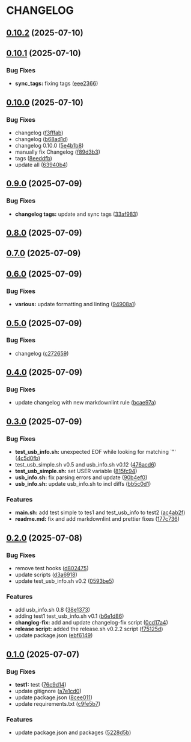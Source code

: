 # CHANGELOG

## [0.10.2](https://github.com/davittec/usb_probe/compare/v0.10.1...v0.10.2) (2025-07-10)

## [0.10.1](https://github.com/davittec/usb_probe/compare/v0.10.0...v0.10.1) (2025-07-10)

### Bug Fixes

- **sync_tags:** fixing tags ([eee2366](https://github.com/davittec/usb_probe/commit/eee236677ef90ada928a28afeb973be1eef0b649))

## [0.10.0](https://github.com/davittec/usb_probe/compare/v0.9.0...v0.10.0) (2025-07-10)

### Bug Fixes

- changelog ([f3fffab](https://github.com/davittec/usb_probe/commit/f3fffab7f9d74277822f110f1f9690720ff9db00))
- changelog ([b68ad1d](https://github.com/davittec/usb_probe/commit/b68ad1da0d652f30eb873c0a5b362d54379075a1))
- changelog 0.10.0 ([5e4b1b8](https://github.com/davittec/usb_probe/commit/5e4b1b8920d5e940fdae08dd6bb7e9d083c0579b))
- manually fix Changelog ([f89d3b3](https://github.com/davittec/usb_probe/commit/f89d3b3a31c2c03b809c1397a0b2db258e77f795))
- tags ([8eeddfb](https://github.com/davittec/usb_probe/commit/8eeddfb3c4e1457ddf57be957d7ff0ce34b968be))
- update all ([63940b4](https://github.com/davittec/usb_probe/commit/63940b40324c9462d65eb859a7f8a7445ae9960c))

## [0.9.0](https://github.com/davittec/usb_probe/compare/v0.8.0...v0.9.0) (2025-07-09)

### Bug Fixes

- **changelog tags:** update and sync tags ([33af983](https://github.com/davittec/usb_probe/commit/33af98312cd2d6a86b2cddfc89e2aef0aef2133d))

## [0.8.0](https://github.com/davittec/usb_probe/compare/v0.7.0...v0.8.0) (2025-07-09)

## [0.7.0](https://github.com/davittec/usb_probe/compare/v0.6.0...v0.7.0) (2025-07-09)

## [0.6.0](https://github.com/davittec/usb_probe/compare/v0.5.0...v0.6.0) (2025-07-09)

### Bug Fixes

- **various:** update formatting and linting ([94908a1](https://github.com/davittec/usb_probe/commit/94908a16d7ae3e919136091f5ef285c9f5612ea7))

## [0.5.0](https://github.com/davittec/usb_probe/compare/v0.4.0...v0.5.0) (2025-07-09)

### Bug Fixes

- changelog ([c272659](https://github.com/davittec/usb_probe/commit/c272659f558b863de64b8b9f7bb6e1e8d3400ae2))

## [0.4.0](https://github.com/davittec/usb_probe/compare/v0.3.0...v0.4.0) (2025-07-09)

### Bug Fixes

- update changelog with new markdownlint rule ([bcae97a](https://github.com/davittec/usb_probe/commit/bcae97a4e7624efedc4bec07dc5ec2cc4af6796e))

## [0.3.0](https://github.com/davittec/usb_probe/compare/v0.2.0...v0.3.0) (2025-07-09)

### Bug Fixes

- **test_usb_info.sh:** unexpected EOF while looking for matching `"' ([4c5d0fb](https://github.com/davittec/usb_probe/commit/4c5d0fb51a7c1d11ccb8fbc78507a0b28678f2fd))
- test_usb_simple.sh v0.5 and usb_info.sh v0.12 ([476acd6](https://github.com/davittec/usb_probe/commit/476acd624d40e413ca1ef59ef547060ef409894f))
- **test_usb_simple.sh:** set USER variable ([815fc94](https://github.com/davittec/usb_probe/commit/815fc94cf08a9ce4d744697ce9d7daa70a8604c2))
- **usb_info.sh:** fix parsing errors and update ([90b4ef0](https://github.com/davittec/usb_probe/commit/90b4ef0bb373eff5c6500fb350c6cad1107e87f2))
- **usb_info.sh:** update usb_info.sh to incl diffs ([bb5c0d1](https://github.com/davittec/usb_probe/commit/bb5c0d16bebe436a2ae3ef7b6743601f74e65b6a))

### Features

- **main.sh:** add test simple to tes1 and test_usb_info to test2 ([ac4ab2f](https://github.com/davittec/usb_probe/commit/ac4ab2f97eb89825129ca89fcd0a4d17767d541e))
- **readme.md:** fix and add markdownlint and prettier fixes ([177c736](https://github.com/davittec/usb_probe/commit/177c736c6e87ee3635e7926b43c076ef0568500a))

## [0.2.0](https://github.com/davittec/usb_probe/compare/v0.1.0...v0.2.0) (2025-07-08)

### Bug Fixes

- remove test hooks ([d802475](https://github.com/davittec/usb_probe/commit/d8024752800a27b77a0b53fb97bd782e9588a233))
- update scripts ([d3a6918](https://github.com/davittec/usb_probe/commit/d3a6918b5847984c14bd038a27e9b77a9e7eecc9))
- update test_usb_info.sh v0.2 ([0593be5](https://github.com/davittec/usb_probe/commit/0593be5a065aac2cb736b7d8bb3f38e2d2e46491))

### Features

- add usb_info.sh 0.8 ([38e1373](https://github.com/davittec/usb_probe/commit/38e1373ea0bc66d1b167f074b89ccfb969b21f90))
- adding test1 test_usb_info.sh v0.1 ([b6e1d86](https://github.com/davittec/usb_probe/commit/b6e1d86ce70294b7db31df02c7cbc30907dd4ef8))
- **changlog-fix:** add and update changelog-fix script ([0cd17a4](https://github.com/davittec/usb_probe/commit/0cd17a4d3358c4cd3e82497af124df2c967a511b))
- **release script:** added the release.sh v0.2.2 script ([f75125d](https://github.com/davittec/usb_probe/commit/f75125dc787775f48868831ce134e0aaa3e4447a))
- update package.json ([ebf6149](https://github.com/davittec/usb_probe/commit/ebf6149cb06f8452a7fb491bc32a04362c1d285b))

## [0.1.0](https://github.com/davittec/usb_probe/compare/5228d5bff549b701566bc6376ed2f49b476fc58f...v0.1.0) (2025-07-07)

### Bug Fixes

- **test1:** test ([76c9d14](https://github.com/davittec/usb_probe/commit/76c9d14ab88d9a4485c856b89dad54f7f03af74c))
- update gitignore ([a7e1cd0](https://github.com/davittec/usb_probe/commit/a7e1cd03af8d5e35388c7bbca784f35918745f9c))
- update package.json ([8cee011](https://github.com/davittec/usb_probe/commit/8cee011dea10f03ddc35d022832eaacd083bc37c))
- update requirements.txt ([c9fe5b7](https://github.com/davittec/usb_probe/commit/c9fe5b7059040dc2508bb88a3cb45163ab883c8c))

### Features

- update package.json and packages ([5228d5b](https://github.com/davittec/usb_probe/commit/5228d5bff549b701566bc6376ed2f49b476fc58f))
